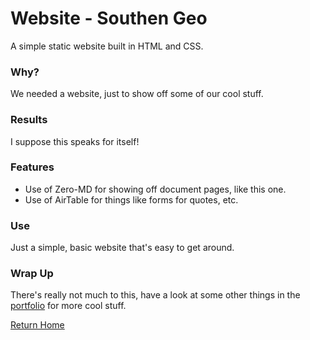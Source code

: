 # Website - Southen Geo

A simple static website built in HTML and CSS.

### Why?

We needed a website, just to show off some of our cool stuff.

### Results

I suppose this speaks for itself!

### Features

- Use of Zero-MD for showing off document pages, like this one.
- Use of AirTable for things like forms for quotes, etc.

### Use

Just a simple, basic website that's easy to get around.

### Wrap Up

There's really not much to this, have a look at some other things in the [portfolio](/portfolio) for more cool stuff.

[Return Home](/)
